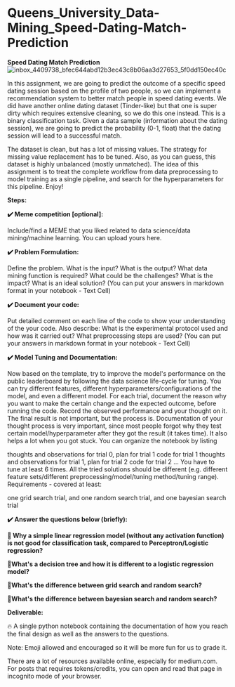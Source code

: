 # Queens_University_Data-Mining_Speed-Dating-Match-Prediction

**Speed Dating Match Prediction**
![inbox_4409738_bfec644abd12b3ec43c8b06aa3d27653_5f0dd150ec40c](https://github.com/Bilal-Elhlwany/Queens_University_Data-Mining_Speed-Dating-Match-Prediction/assets/100938358/be49dcbb-00f7-4177-81a0-f576bb35e07e)

In this assignment, we are going to predict the outcome of a specific speed dating session based on the profile of two people, so we can implement a recommendation system to better match people in speed dating events. We did have another online dating dataset (Tinder-like) but that one is super dirty which requires extensive cleaning, so we do this one instead. This is a binary classification task. Given a data sample (information about the dating session), we are going to predict the probability (0-1, float) that the dating session will lead to a successful match.

The dataset is clean, but has a lot of missing values. The strategy for missing value replacement has to be tuned. Also, as you can guess, this dataset is highly unbalanced (mostly unmatched). The idea of this assignment is to treat the complete workflow from data preprocessing to model training as a single pipeline, and search for the hyperparameters for this pipeline.
Enjoy!

**Steps:**

**✔️ Meme competition [optional]:**

Include/find a MEME that you liked related to data science/data mining/machine learning. You can upload yours here.

**✔️ Problem Formulation:**

Define the problem. What is the input? What is the output? What data mining function is required? What could be the challenges? What is the impact? What is an ideal solution?
(You can put your answers in markdown format in your notebook - Text Cell)

**✔️ Document your code:**

Put detailed comment on each line of the code to show your understanding of the your code. Also describe: What is the experimental protocol used and how was it carried out? What preprocessing steps are used?
(You can put your answers in markdown format in your notebook - Text Cell)

**✔️ Model Tuning and Documentation:**

Now based on the template, try to improve the model's performance on the public leaderboard by following the data science life-cycle for tuning. You can try different features, different hyperparameters/configurations of the model, and even a different model. For each trial, document the reason why you want to make the certain change and the expected outcome, before running the code. Record the observed performance and your thought on it. The final result is not important, but the process is. Documentation of your thought process is very important, since most people forgot why they test certain model/hyperparameter after they got the result (it takes time). It also helps a lot when you got stuck. You can organize the notebook by listing

thoughts and observations for trial 0, plan for trial 1
code for trial 1
thoughts and observations for trial 1, plan for trial 2
code for trial 2
…
You have to tune at least 6 times. All the tried solutions should be different (e.g. different feature sets/different preprocessing/model/tuning method/tuning range). Requirements - covered at least:

one grid search trial,
and one random search trial,
and one bayesian search trial

**✔️ Answer the questions below (briefly):**

**🌈 Why a simple linear regression model (without any activation function) is not good for classification task, compared to Perceptron/Logistic regression?**

**🌈What's a decision tree and how it is different to a logistic regression model?**

**🌈What's the difference between grid search and random search?**

**🌈What's the difference between bayesian search and random search?**

**Deliverable:**

🔥 A single python notebook containing the documentation of how you reach the final design as well as the answers to the questions.

Note: Emoji allowed and encouraged so it will be more fun for us to grade it.

There are a lot of resources available online, especially for medium.com. For posts that requires tokens/credits, you can open and read that page in incognito mode of your browser.
